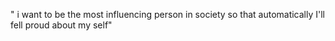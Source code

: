 " i want to be the most influencing person in society so that automatically I'll fell proud about my self"
